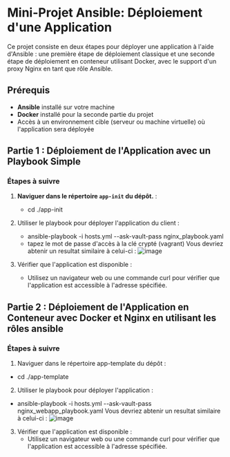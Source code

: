 # Mini-Projet Ansible: Déploiement d'une Application

Ce projet consiste en deux étapes pour déployer une application à l'aide d'Ansible : une première étape de déploiement classique et une seconde étape de déploiement en conteneur utilisant Docker, avec le support d'un proxy Nginx en tant que rôle Ansible.

## Prérequis

- **Ansible** installé sur votre machine
- **Docker** installé pour la seconde partie du projet
- Accès à un environnement cible (serveur ou machine virtuelle) où l'application sera déployée

## Partie 1 : Déploiement de l'Application avec un Playbook Simple

### Étapes à suivre

1. **Naviguer dans le répertoire `app-init` du dépôt.** :
   - cd ./app-init

2. Utiliser le playbook pour déployer l'application du client :
   - ansible-playbook -i hosts.yml --ask-vault-pass nginx_playbook.yaml
   - tapez le mot de passe d'accès à la clé crypté (vagrant)
     Vous devriez abtenir un resultat similaire à celui-ci :
     ![image](https://github.com/user-attachments/assets/a183982b-9b72-431c-9553-3939b51ccd36)

3. Vérifier que l'application est disponible :
   - Utilisez un navigateur web ou une commande curl pour vérifier que l'application est accessible à l'adresse spécifiée.

## Partie 2 : Déploiement de l'Application en Conteneur avec Docker et Nginx en utilisant les rôles ansible

### Étapes à suivre

1. Naviguer dans le répertoire app-template du dépôt :
  - cd ./app-template

2. Utiliser le playbook pour déployer l'application :
  - ansible-playbook -i hosts.yml --ask-vault-pass nginx_webapp_playbook.yaml 
    Vous devriez abtenir un resultat similaire à celui-ci :
    ![image](https://github.com/user-attachments/assets/69b2852d-c55a-4bc5-9cb1-028512e2dc44)

3. Vérifier que l'application est disponible :
   - Utilisez un navigateur web ou une commande curl pour vérifier que l'application est accessible à l'adresse spécifiée.
  
